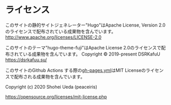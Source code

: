 # ライセンス
このサイトの静的サイトジェネレーター"Hugo"はApache License, Version 2.0 のライセンスで配布されている成果物を含んでいます。
http://www.apache.org/licenses/LICENSE-2.0

このサイトのテーマ"hugo-theme-fuji"はApache License 2.0のライセンスで配布されている成果物を含んでいます。
Copyright © 2019-present DSRKafuU https://dsrkafuu.su/


このサイトのGithub Actions する際の[gh-pages.yml](https://github.com/peaceiris/actions-hugo)はMIT Licenseのライセンスで配布される成果物を含んでいます。

Copyright (c) 2020 Shohei Ueda (peaceiris)

https://opensource.org/licenses/mit-license.php
